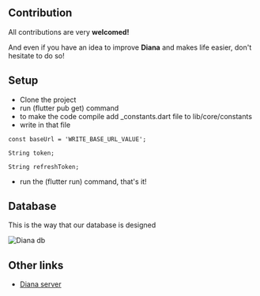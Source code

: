## Contribution

All contributions are very **welcomed!**

And even if you have an idea to improve **Diana** and makes life easier, don't hesitate to do so!

## Setup
- Clone the project
- run (flutter pub get) command
- to make the code compile add _constants.dart file to lib/core/constants
- write in that file

```
const baseUrl = 'WRITE_BASE_URL_VALUE';

String token;

String refreshToken;
```

- run the (flutter run) command, that's it!

## Database

This is the way that our database is designed

![Diana db](https://user-images.githubusercontent.com/75932114/105176817-d1bb3280-5b36-11eb-9b13-9a1704f3bf31.png)

## Other links

- [Diana server](https://github.com/softshape-team/diana-server)
